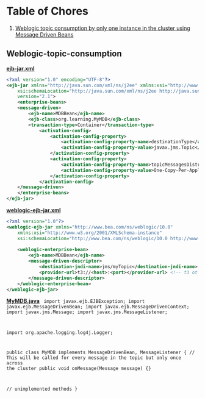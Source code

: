 # Table of Chores
1. <a href="#Weblogic-topic-consumption">Weblogic topic consumption by only one instance in the cluster using Message Driven Beans</a>



## Weblogic-topic-consumption

<b><u>ejb-jar.xml</u></b>
```xml
<?xml version="1.0" encoding="UTF-8"?>
<ejb-jar xmlns="http://java.sun.com/xml/ns/j2ee" xmlns:xsi="http://www.w3.org/2001/XMLSchema-instance"
	xsi:schemaLocation="http://java.sun.com/xml/ns/j2ee http://java.sun.com/xml/ns/j2ee/ejb-jar_2_1.xsd"
	version="2.1">
	<enterprise-beans>	
    <message-driven>
		<ejb-name>MDBBean</ejb-name>
		<ejb-class>org.learning.MyMDB</ejb-class>            
		<transaction-type>Container</transaction-type>
			<activation-config>
				<activation-config-property>
					<activation-config-property-name>destinationType</activation-config-property-name>
					<activation-config-property-value>javax.jms.Topic</activation-config-property-value>
				</activation-config-property>
				<activation-config-property>
					<activation-config-property-name>topicMessagesDistributionMode</activation-config-property-name>
					<activation-config-property-value>One-Copy-Per-Application</activation-config-property-value>
				</activation-config-property>
			</activation-config>
	</message-driven>   	
	</enterprise-beans>	
</ejb-jar>
```
<b><u>weblogic-ejb-jar.xml</u></b>
```xml
<?xml version="1.0"?>	
<weblogic-ejb-jar xmlns="http://www.bea.com/ns/weblogic/10.0"
	xmlns:xsi="http://www.w3.org/2001/XMLSchema-instance"
	xsi:schemaLocation="http://www.bea.com/ns/weblogic/10.0 http://www.bea.com/ns/weblogic/10.0/weblogic-ejb-jar.xsd http://java.sun.com/xml/ns/javaee http://java.sun.com/xml/ns/javaee/ejb-jar_3_0.xsd">
	
	<weblogic-enterprise-bean>
		<ejb-name>MDBBean</ejb-name>
		<message-driven-descriptor>
			<destination-jndi-name>jms/myTopic</destination-jndi-name>
			<provider-url>t3://<host>:<port></provider-url> <!-- t3 ot t3s -->
		</message-driven-descriptor>
	</weblogic-enterprise-bean>
</weblogic-ejb-jar>
```
<b><u>MyMDB.java</u></b>
<code>
import javax.ejb.EJBException;
import javax.ejb.MessageDrivenBean;
import javax.ejb.MessageDrivenContext;
import javax.jms.Message;
import javax.jms.MessageListener;

import org.apache.logging.log4j.Logger;

public class MyMDB implements MessageDrivenBean, MessageListener {
// This will be called for every message in the topic but only once across the cluster
public void onMessage(Message message) {}

// unimplemented methods
}
</code>
